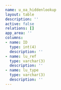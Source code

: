 ```yaml
---
name: u_oa_hiddenlookup
layout: table
description: ''
active: false
relations: []
app_area: ''
columns:
- name: ID
  type: int(4)
  description: ''
- name: lu_ref
  type: varchar(3)
  description: ''
- name: lu_type
  type: varchar(3)
  description: ''
---
```


